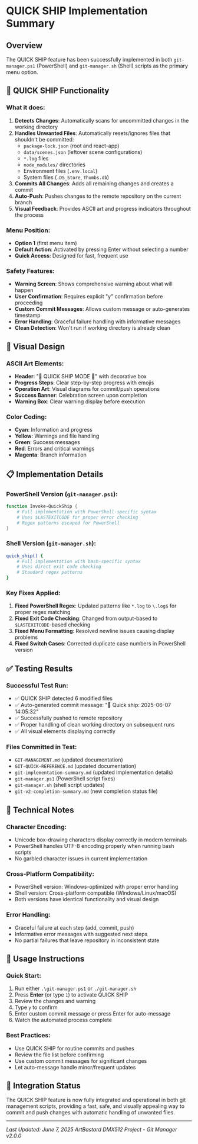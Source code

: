 # QUICK SHIP Implementation Summary

## Overview
The QUICK SHIP feature has been successfully implemented in both `git-manager.ps1` (PowerShell) and `git-manager.sh` (Shell) scripts as the primary menu option.

## 🚀 QUICK SHIP Functionality

### What it does:
1. **Detects Changes**: Automatically scans for uncommitted changes in the working directory
2. **Handles Unwanted Files**: Automatically resets/ignores files that shouldn't be committed:
   - `package-lock.json` (root and react-app)
   - `data/scenes.json` (leftover scene configurations)
   - `*.log` files
   - `node_modules/` directories
   - Environment files (`.env.local`)
   - System files (`.DS_Store`, `Thumbs.db`)
3. **Commits All Changes**: Adds all remaining changes and creates a commit
4. **Auto-Push**: Pushes changes to the remote repository on the current branch
5. **Visual Feedback**: Provides ASCII art and progress indicators throughout the process

### Menu Position:
- **Option 1** (first menu item)
- **Default Action**: Activated by pressing Enter without selecting a number
- **Quick Access**: Designed for fast, frequent use

### Safety Features:
- **Warning Screen**: Shows comprehensive warning about what will happen
- **User Confirmation**: Requires explicit "y" confirmation before proceeding
- **Custom Commit Messages**: Allows custom message or auto-generates timestamp
- **Error Handling**: Graceful failure handling with informative messages
- **Clean Detection**: Won't run if working directory is already clean

## 🎨 Visual Design

### ASCII Art Elements:
- **Header**: "🚀 QUICK SHIP MODE 🚀" with decorative box
- **Progress Steps**: Clear step-by-step progress with emojis
- **Operation Art**: Visual diagrams for commit/push operations
- **Success Banner**: Celebration screen upon completion
- **Warning Box**: Clear warning display before execution

### Color Coding:
- **Cyan**: Information and progress
- **Yellow**: Warnings and file handling
- **Green**: Success messages
- **Red**: Errors and critical warnings
- **Magenta**: Branch information

## 📋 Implementation Details

### PowerShell Version (`git-manager.ps1`):
```powershell
function Invoke-QuickShip {
    # Full implementation with PowerShell-specific syntax
    # Uses $LASTEXITCODE for proper error checking
    # Regex patterns escaped for PowerShell
}
```

### Shell Version (`git-manager.sh`):
```bash
quick_ship() {
    # Full implementation with bash-specific syntax
    # Uses direct exit code checking
    # Standard regex patterns
}
```

### Key Fixes Applied:
1. **Fixed PowerShell Regex**: Updated patterns like `*.log` to `\.log$` for proper regex matching
2. **Fixed Exit Code Checking**: Changed from output-based to `$LASTEXITCODE`-based checking
3. **Fixed Menu Formatting**: Resolved newline issues causing display problems
4. **Fixed Switch Cases**: Corrected duplicate case numbers in PowerShell version

## ✅ Testing Results

### Successful Test Run:
- ✅ QUICK SHIP detected 6 modified files
- ✅ Auto-generated commit message: "🚀 Quick ship: 2025-06-07 14:05:32"
- ✅ Successfully pushed to remote repository
- ✅ Proper handling of clean working directory on subsequent runs
- ✅ All visual elements displaying correctly

### Files Committed in Test:
- `GIT-MANAGEMENT.md` (updated documentation)
- `GIT-QUICK-REFERENCE.md` (updated documentation)
- `git-implementation-summary.md` (updated implementation details)
- `git-manager.ps1` (PowerShell script fixes)
- `git-manager.sh` (shell script updates)
- `git-v2-completion-summary.md` (new completion status file)

## 🔧 Technical Notes

### Character Encoding:
- Unicode box-drawing characters display correctly in modern terminals
- PowerShell handles UTF-8 encoding properly when running bash scripts
- No garbled character issues in current implementation

### Cross-Platform Compatibility:
- PowerShell version: Windows-optimized with proper error handling
- Shell version: Cross-platform compatible (Windows/Linux/macOS)
- Both versions have identical functionality and visual design

### Error Handling:
- Graceful failure at each step (add, commit, push)
- Informative error messages with suggested next steps
- No partial failures that leave repository in inconsistent state

## 📖 Usage Instructions

### Quick Start:
1. Run either `.\git-manager.ps1` or `./git-manager.sh`
2. Press **Enter** (or type `1`) to activate QUICK SHIP
3. Review the changes and warning
4. Type `y` to confirm
5. Enter custom commit message or press Enter for auto-message
6. Watch the automated process complete

### Best Practices:
- Use QUICK SHIP for routine commits and pushes
- Review the file list before confirming
- Use custom commit messages for significant changes
- Let auto-message handle minor/frequent updates

## 🎯 Integration Status

The QUICK SHIP feature is now fully integrated and operational in both git management scripts, providing a fast, safe, and visually appealing way to commit and push changes with automatic handling of unwanted files.

---
*Last Updated: June 7, 2025*
*ArtBastard DMX512 Project - Git Manager v2.0.0*
